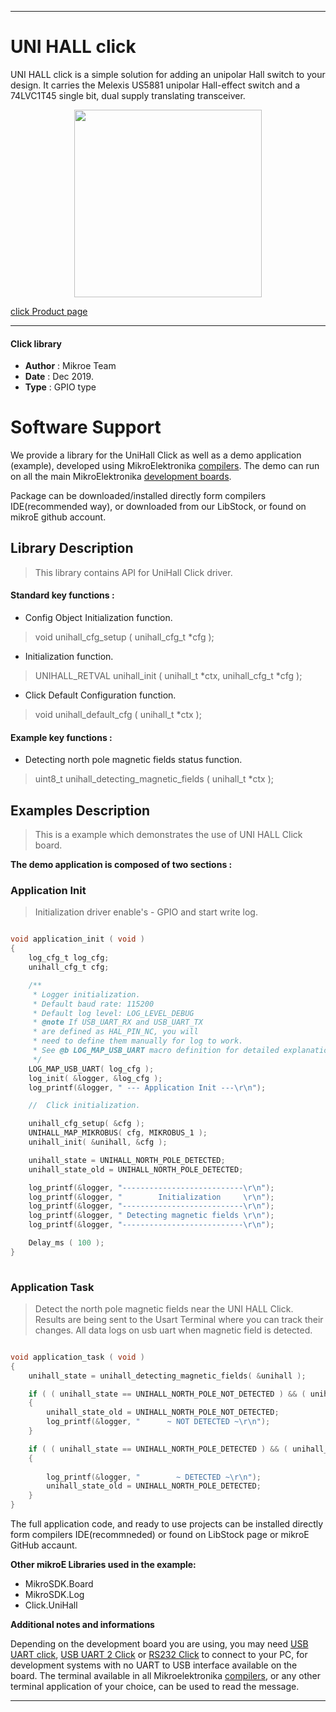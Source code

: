 

---
# UNI HALL click

UNI HALL click is a simple solution for adding an unipolar Hall switch to your design. It carries the Melexis US5881 unipolar Hall-effect switch and a 74LVC1T45 single bit, dual supply translating transceiver.

<p align="center">
  <img src="https://download.mikroe.com/images/click_for_ide/unihall_click.png" height=300px>
</p>


[click Product page](https://www.mikroe.com/uni-hall-click)

---


#### Click library 

- **Author**        : Mikroe Team
- **Date**          : Dec 2019.
- **Type**          : GPIO type


# Software Support

We provide a library for the UniHall Click 
as well as a demo application (example), developed using MikroElektronika 
[compilers](https://shop.mikroe.com/compilers). 
The demo can run on all the main MikroElektronika [development boards](https://shop.mikroe.com/development-boards).

Package can be downloaded/installed directly form compilers IDE(recommended way), or downloaded from our LibStock, or found on mikroE github account. 

## Library Description

> This library contains API for UniHall Click driver.

#### Standard key functions :

- Config Object Initialization function.
> void unihall_cfg_setup ( unihall_cfg_t *cfg ); 
 
- Initialization function.
> UNIHALL_RETVAL unihall_init ( unihall_t *ctx, unihall_cfg_t *cfg );

- Click Default Configuration function.
> void unihall_default_cfg ( unihall_t *ctx );


#### Example key functions :

- Detecting north pole magnetic fields status function.
> uint8_t unihall_detecting_magnetic_fields ( unihall_t *ctx );

## Examples Description

> 
> This is a example which demonstrates the use of UNI HALL Click board.
> 

**The demo application is composed of two sections :**

### Application Init 

>
> Initialization driver enable's - GPIO and start write log.
> 

```c

void application_init ( void )
{
    log_cfg_t log_cfg;
    unihall_cfg_t cfg;

    /** 
     * Logger initialization.
     * Default baud rate: 115200
     * Default log level: LOG_LEVEL_DEBUG
     * @note If USB_UART_RX and USB_UART_TX 
     * are defined as HAL_PIN_NC, you will 
     * need to define them manually for log to work. 
     * See @b LOG_MAP_USB_UART macro definition for detailed explanation.
     */
    LOG_MAP_USB_UART( log_cfg );
    log_init( &logger, &log_cfg );
    log_printf(&logger, " --- Application Init ---\r\n");

    //  Click initialization.

    unihall_cfg_setup( &cfg );
    UNIHALL_MAP_MIKROBUS( cfg, MIKROBUS_1 );
    unihall_init( &unihall, &cfg );

    unihall_state = UNIHALL_NORTH_POLE_DETECTED;
    unihall_state_old = UNIHALL_NORTH_POLE_DETECTED;

    log_printf(&logger, "---------------------------\r\n");
    log_printf(&logger, "        Initialization     \r\n");
    log_printf(&logger, "---------------------------\r\n");
    log_printf(&logger, " Detecting magnetic fields \r\n");
    log_printf(&logger, "---------------------------\r\n");

    Delay_ms ( 100 );
}
  
```

### Application Task

>
> Detect the north pole magnetic fields near the UNI HALL Click.
> Results are being sent to the Usart Terminal where you can track their changes.
> All data logs on usb uart when magnetic field is detected.
> 

```c

void application_task ( void )
{
    unihall_state = unihall_detecting_magnetic_fields( &unihall );

    if ( ( unihall_state == UNIHALL_NORTH_POLE_NOT_DETECTED ) && ( unihall_state_old == UNIHALL_NORTH_POLE_DETECTED ) )
    {
        unihall_state_old = UNIHALL_NORTH_POLE_NOT_DETECTED;
        log_printf(&logger, "      ~ NOT DETECTED ~\r\n");
    }

    if ( ( unihall_state == UNIHALL_NORTH_POLE_DETECTED ) && ( unihall_state_old == UNIHALL_NORTH_POLE_NOT_DETECTED ) )
    {
        
        log_printf(&logger, "        ~ DETECTED ~\r\n");
        unihall_state_old = UNIHALL_NORTH_POLE_DETECTED;
    }
} 

```

The full application code, and ready to use projects can be  installed directly form compilers IDE(recommneded) or found on LibStock page or mikroE GitHub accaunt.

**Other mikroE Libraries used in the example:** 

- MikroSDK.Board
- MikroSDK.Log
- Click.UniHall

**Additional notes and informations**

Depending on the development board you are using, you may need 
[USB UART click](https://shop.mikroe.com/usb-uart-click), 
[USB UART 2 Click](https://shop.mikroe.com/usb-uart-2-click) or 
[RS232 Click](https://shop.mikroe.com/rs232-click) to connect to your PC, for 
development systems with no UART to USB interface available on the board. The 
terminal available in all Mikroelektronika 
[compilers](https://shop.mikroe.com/compilers), or any other terminal application 
of your choice, can be used to read the message.



---
